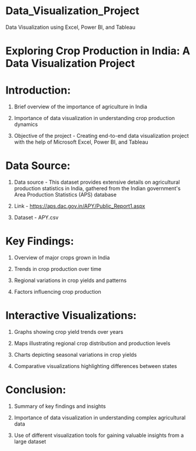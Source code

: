 # Data_Visualization_Project
Data Visualization using Excel, Power BI, and Tableau

# Exploring Crop Production in India: A Data Visualization Project

# Introduction:

1. Brief overview of the importance of agriculture in India
   
2. Importance of data visualization in understanding crop production dynamics
   
4. Objective of the project - Creating end-to-end data visualization project with the help of Microsoft Excel, Power BI, and Tableau
   
# Data Source:

1. Data source - This dataset provides extensive details on agricultural production statistics in India, gathered from the Indian government's Area Production Statistics (APS) database
   
2. Link - https://aps.dac.gov.in/APY/Public_Report1.aspx
   
3. Dataset - APY.csv
   
# Key Findings:

1. Overview of major crops grown in India
   
2. Trends in crop production over time
   
3. Regional variations in crop yields and patterns
   
4. Factors influencing crop production
   
# Interactive Visualizations:

1. Graphs showing crop yield trends over years
   
2. Maps illustrating regional crop distribution and production levels
   
3. Charts depicting seasonal variations in crop yields
   
4. Comparative visualizations highlighting differences between states
   
# Conclusion:

1. Summary of key findings and insights
   
2. Importance of data visualization in understanding complex agricultural data
   
3. Use of different visualization tools for gaining valuable insights from a large dataset
